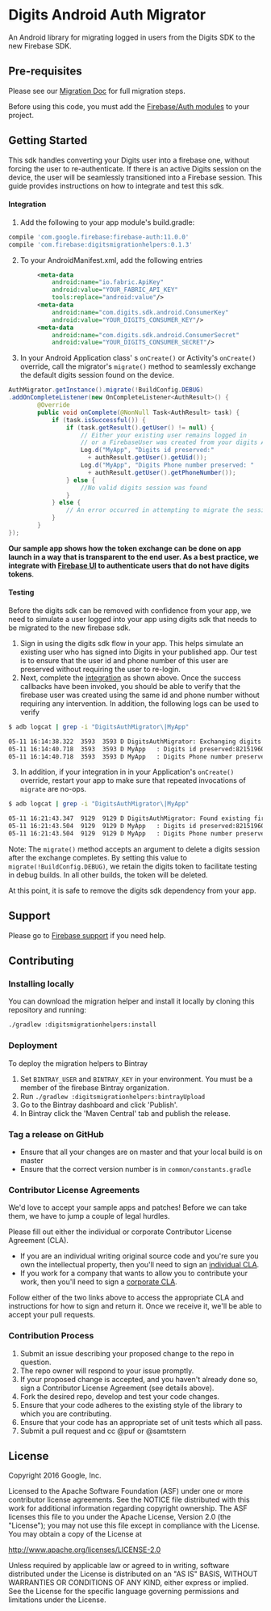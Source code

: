 # Digits Android Auth Migrator

An Android library for migrating logged in users from the Digits SDK to the new
Firebase SDK.

## Pre-requisites

Please see our [Migration Doc](https://firebase.google.com/support/guides/digits-android) for full migration steps. 

Before using this code, you must add the [Firebase/Auth modules](https://firebase.google.com/docs/auth/android/start/) to your project.

## Getting Started
This sdk handles converting your Digits user into a firebase one, without forcing the user to re-authenticate. If there is an active Digits session on the device, the user will be seamlessly transitioned into a Firebase session. 
This guide provides instructions on how to integrate and test this sdk.

#### Integration
1. Add the following to your app module's build.gradle:
```groovy
compile 'com.google.firebase:firebase-auth:11.0.0'
compile 'com.firebase:digitsmigrationhelpers:0.1.3'
```
2. To your AndroidManifest.xml, add the following entries
```xml
        <meta-data
            android:name="io.fabric.ApiKey"
            android:value="YOUR_FABRIC_API_KEY"
            tools:replace="android:value"/>
        <meta-data
            android:name="com.digits.sdk.android.ConsumerKey"
            android:value="YOUR_DIGITS_CONSUMER_KEY"/>
        <meta-data
            android:name="com.digits.sdk.android.ConsumerSecret"
            android:value="YOUR_DIGITS_CONSUMER_SECRET"/>
```
3. In your Android Application class' s `onCreate()` or Activity's `onCreate()` override, call the migrator's `migrate()` method to seamlessly exchange the default digits session found on the device.

```java
AuthMigrator.getInstance().migrate(!BuildConfig.DEBUG)
.addOnCompleteListener(new OnCompleteListener<AuthResult>() {
        @Override
        public void onComplete(@NonNull Task<AuthResult> task) {
            if (task.isSuccessful()) {
                if (task.getResult().getUser() != null) {
                    // Either your existing user remains logged in
                    // or a FirebaseUser was created from your digits Auth state.
                    Log.d("MyApp", "Digits id preserved:" 
                      + authResult.getUser().getUid());
                    Log.d("MyApp", "Digits Phone number preserved: " 
                      + authResult.getUser().getPhoneNumber());
                } else {
                    //No valid digits session was found
                }
            } else {
                // An error occurred in attempting to migrate the session
            }
        }
});
```
**Our sample app shows how the token exchange can be done on app launch in a way that is transparent to the end user. As a best practice, we integrate with [Firebase UI](https://github.com/firebase/FirebaseUI-Android) to authenticate users that do not have digits tokens**.
 
#### Testing
Before the digits sdk can be removed with confidence from your app, we need to simulate a user logged into your app using digits sdk that needs to be migrated to the new firebase sdk.
1. Sign in using the digits sdk flow in your app. This helps simulate an existing user who has signed into Digits in your published app. Our test is to ensure that the user id and phone number of this user are preserved without requiring the user to re-login.
2. Next, complete the [integration](#integration) as shown above. Once the success callbacks have been invoked, you should be able to verify that the firebase user was created using the same id and phone number without requiring any intervention.
In addition, the following logs can be used to verify
```bash
$ adb logcat | grep -i "DigitsAuthMigrator\|MyApp"

05-11 16:14:38.322  3593  3593 D DigitsAuthMigrator: Exchanging digits session
05-11 16:14:40.718  3593  3593 D MyApp   : Digits id preserved:8215196027230
05-11 16:14:40.718  3593  3593 D MyApp   : Digits Phone number preserved+14148981327

```
3. In addition, if your integration in in your Application's `onCreate()` override, restart your app to make sure that repeated invocations of `migrate` are no-ops.
```bash
$ adb logcat | grep -i "DigitsAuthMigrator\|MyApp"

05-11 16:21:43.347  9129  9129 D DigitsAuthMigrator: Found existing firebase session. Skipping Exchange.
05-11 16:21:43.504  9129  9129 D MyApp   : Digits id preserved:821519602702090240
05-11 16:21:43.504  9129  9129 D MyApp   : Digits Phone number preserved+14349873237
```
Note: The `migrate()` method accepts an argument to delete a digits session after the exchange completes. By setting this value to `migrate(!BuildConfig.DEBUG)`, we retain the digits token to facilitate testing in debug builds. In all other builds, the token will be deleted.

At this point, it is safe to remove the digits sdk dependency from your app.

## Support

Please go to [Firebase support](https://firebase.google.com/support/) if you need help.

## Contributing

### Installing locally

You can download the migration helper and install it locally by cloning this
repository and running:

```bash
./gradlew :digitsmigrationhelpers:install
```

###  Deployment

To deploy the migration helpers to Bintray

  1. Set `BINTRAY_USER` and `BINTRAY_KEY` in your environment. You must
     be a member of the firebase Bintray organization.
  2. Run `./gradlew :digitsmigrationhelpers:bintrayUpload`
  3. Go to the Bintray dashboard and click 'Publish'.
  4. In Bintray click the 'Maven Central' tab and publish the release.

### Tag a release on GitHub

* Ensure that all your changes are on master and that your local build is on master
* Ensure that the correct version number is in `common/constants.gradle`

### Contributor License Agreements

We'd love to accept your sample apps and patches! Before we can take them, we
have to jump a couple of legal hurdles.

Please fill out either the individual or corporate Contributor License Agreement
(CLA).

  * If you are an individual writing original source code and you're sure you
    own the intellectual property, then you'll need to sign an
    [individual CLA](https://developers.google.com/open-source/cla/individual).
  * If you work for a company that wants to allow you to contribute your work,
    then you'll need to sign a
    [corporate CLA](https://developers.google.com/open-source/cla/corporate).

Follow either of the two links above to access the appropriate CLA and
instructions for how to sign and return it. Once we receive it, we'll be able to
accept your pull requests.

### Contribution Process

1. Submit an issue describing your proposed change to the repo in question.
1. The repo owner will respond to your issue promptly.
1. If your proposed change is accepted, and you haven't already done so, sign a
   Contributor License Agreement (see details above).
1. Fork the desired repo, develop and test your code changes.
1. Ensure that your code adheres to the existing style of the library to which
   you are contributing.
1. Ensure that your code has an appropriate set of unit tests which all pass.
1. Submit a pull request and cc @puf or @samtstern

License
-------

Copyright 2016 Google, Inc.

Licensed to the Apache Software Foundation (ASF) under one or more contributor
license agreements.  See the NOTICE file distributed with this work for
additional information regarding copyright ownership.  The ASF licenses this
file to you under the Apache License, Version 2.0 (the "License"); you may not
use this file except in compliance with the License.  You may obtain a copy of
the License at

http://www.apache.org/licenses/LICENSE-2.0

Unless required by applicable law or agreed to in writing, software
distributed under the License is distributed on an "AS IS" BASIS, WITHOUT
WARRANTIES OR CONDITIONS OF ANY KIND, either express or implied.  See the
License for the specific language governing permissions and limitations under
the License.
